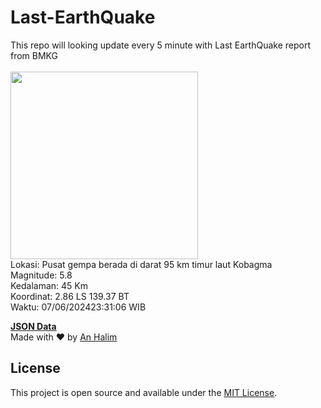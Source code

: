 # Last-EarthQuake
This repo will looking update every 5 minute with Last EarthQuake report from BMKG
<br>
<br>
<img src="https://static.bmkg.go.id/20240607233106.mmi.jpg" width="300"/>
<br>
Lokasi: Pusat gempa berada di darat 95 km timur laut Kobagma <br>
Magnitude: 5.8 <br>
Kedalaman: 45 Km <br>
Koordinat: 2.86 LS 139.37 BT <br>
Waktu: 07/06/202423:31:06 WIB <br>

<a href="./data/data.json">**JSON Data**</a>
<br>
Made with ❤️ by <a href="https://github.com/an-halim">An Halim</a>
## License

This project is open source and available under the [MIT License](LICENSE).
